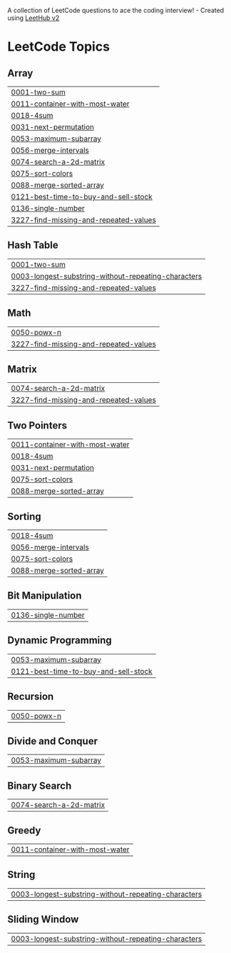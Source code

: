 A collection of LeetCode questions to ace the coding interview! - Created using [LeetHub v2](https://github.com/arunbhardwaj/LeetHub-2.0)
<!---LeetCode Topics Start-->
# LeetCode Topics
## Array
|  |
| ------- |
| [0001-two-sum](https://github.com/anujjj13/Leetcode/tree/master/0001-two-sum) |
| [0011-container-with-most-water](https://github.com/anujjj13/Leetcode/tree/master/0011-container-with-most-water) |
| [0018-4sum](https://github.com/anujjj13/Leetcode/tree/master/0018-4sum) |
| [0031-next-permutation](https://github.com/anujjj13/Leetcode/tree/master/0031-next-permutation) |
| [0053-maximum-subarray](https://github.com/anujjj13/Leetcode/tree/master/0053-maximum-subarray) |
| [0056-merge-intervals](https://github.com/anujjj13/Leetcode/tree/master/0056-merge-intervals) |
| [0074-search-a-2d-matrix](https://github.com/anujjj13/Leetcode/tree/master/0074-search-a-2d-matrix) |
| [0075-sort-colors](https://github.com/anujjj13/Leetcode/tree/master/0075-sort-colors) |
| [0088-merge-sorted-array](https://github.com/anujjj13/Leetcode/tree/master/0088-merge-sorted-array) |
| [0121-best-time-to-buy-and-sell-stock](https://github.com/anujjj13/Leetcode/tree/master/0121-best-time-to-buy-and-sell-stock) |
| [0136-single-number](https://github.com/anujjj13/Leetcode/tree/master/0136-single-number) |
| [3227-find-missing-and-repeated-values](https://github.com/anujjj13/Leetcode/tree/master/3227-find-missing-and-repeated-values) |
## Hash Table
|  |
| ------- |
| [0001-two-sum](https://github.com/anujjj13/Leetcode/tree/master/0001-two-sum) |
| [0003-longest-substring-without-repeating-characters](https://github.com/anujjj13/Leetcode/tree/master/0003-longest-substring-without-repeating-characters) |
| [3227-find-missing-and-repeated-values](https://github.com/anujjj13/Leetcode/tree/master/3227-find-missing-and-repeated-values) |
## Math
|  |
| ------- |
| [0050-powx-n](https://github.com/anujjj13/Leetcode/tree/master/0050-powx-n) |
| [3227-find-missing-and-repeated-values](https://github.com/anujjj13/Leetcode/tree/master/3227-find-missing-and-repeated-values) |
## Matrix
|  |
| ------- |
| [0074-search-a-2d-matrix](https://github.com/anujjj13/Leetcode/tree/master/0074-search-a-2d-matrix) |
| [3227-find-missing-and-repeated-values](https://github.com/anujjj13/Leetcode/tree/master/3227-find-missing-and-repeated-values) |
## Two Pointers
|  |
| ------- |
| [0011-container-with-most-water](https://github.com/anujjj13/Leetcode/tree/master/0011-container-with-most-water) |
| [0018-4sum](https://github.com/anujjj13/Leetcode/tree/master/0018-4sum) |
| [0031-next-permutation](https://github.com/anujjj13/Leetcode/tree/master/0031-next-permutation) |
| [0075-sort-colors](https://github.com/anujjj13/Leetcode/tree/master/0075-sort-colors) |
| [0088-merge-sorted-array](https://github.com/anujjj13/Leetcode/tree/master/0088-merge-sorted-array) |
## Sorting
|  |
| ------- |
| [0018-4sum](https://github.com/anujjj13/Leetcode/tree/master/0018-4sum) |
| [0056-merge-intervals](https://github.com/anujjj13/Leetcode/tree/master/0056-merge-intervals) |
| [0075-sort-colors](https://github.com/anujjj13/Leetcode/tree/master/0075-sort-colors) |
| [0088-merge-sorted-array](https://github.com/anujjj13/Leetcode/tree/master/0088-merge-sorted-array) |
## Bit Manipulation
|  |
| ------- |
| [0136-single-number](https://github.com/anujjj13/Leetcode/tree/master/0136-single-number) |
## Dynamic Programming
|  |
| ------- |
| [0053-maximum-subarray](https://github.com/anujjj13/Leetcode/tree/master/0053-maximum-subarray) |
| [0121-best-time-to-buy-and-sell-stock](https://github.com/anujjj13/Leetcode/tree/master/0121-best-time-to-buy-and-sell-stock) |
## Recursion
|  |
| ------- |
| [0050-powx-n](https://github.com/anujjj13/Leetcode/tree/master/0050-powx-n) |
## Divide and Conquer
|  |
| ------- |
| [0053-maximum-subarray](https://github.com/anujjj13/Leetcode/tree/master/0053-maximum-subarray) |
## Binary Search
|  |
| ------- |
| [0074-search-a-2d-matrix](https://github.com/anujjj13/Leetcode/tree/master/0074-search-a-2d-matrix) |
## Greedy
|  |
| ------- |
| [0011-container-with-most-water](https://github.com/anujjj13/Leetcode/tree/master/0011-container-with-most-water) |
## String
|  |
| ------- |
| [0003-longest-substring-without-repeating-characters](https://github.com/anujjj13/Leetcode/tree/master/0003-longest-substring-without-repeating-characters) |
## Sliding Window
|  |
| ------- |
| [0003-longest-substring-without-repeating-characters](https://github.com/anujjj13/Leetcode/tree/master/0003-longest-substring-without-repeating-characters) |
<!---LeetCode Topics End-->